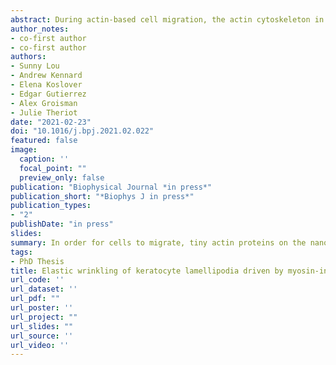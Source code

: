 ```yaml
---
abstract: During actin-based cell migration, the actin cytoskeleton in the lamellipodium both generates and responds to force, which has functional consequences for the ability of the cell to extend protrusions.  However, the material properties of the lamellipodial actin network and its response to stress on the timescale of motility are incompletely understood.  Here we describe a dynamic wrinkling phenotype in the lamellipodium of fish keratocyes, where the actin sheet buckles upward away from the ventral membrane of the cell, forming a periodic pattern of wrinkles perpendicular to the cell’s leading edge.  Cells maintain an approximately constant wrinkle wavelength over time despite new wrinkle formation and the lateral movement of wrinkles in the cell frame of reference, suggesting that cells have a preferred or characteristic wrinkle wavelength.  Generation of wrinkles is dependent upon myosin contractility, and their wavelength scales directly with the density of the actin network and inversely with cell adhesion.  These results are consistent with a simple physical model for wrinkling in an elastic sheet under compression and suggest that the lamellipodial cytoskeleton behaves as an elastic material on the timescale of cell migration despite rapid actin turnover.
author_notes:
- co-first author
- co-first author
authors:
- Sunny Lou
- Andrew Kennard
- Elena Koslover
- Edgar Gutierrez
- Alex Groisman
- Julie Theriot
date: "2021-02-23"
doi: "10.1016/j.bpj.2021.02.022"
featured: false
image:
  caption: ''
  focal_point: ""
  preview_only: false
publication: "Biophysical Journal *in press*"
publication_short: "*Biophys J in press*"
publication_types:
- "2"
publishDate: "in press"
slides: 
summary: In order for cells to migrate, tiny actin proteins on the nanometer length scale need to coordinate their polymerization and force generation over the micron length scale of the entire cell. The mechanisms that allow for this coordination are unclear. We observe that the actin cytoskeleton in fish skin cells buckles into a periodic pattern of wrinkles, and demonstrate that this pattern is consistent with a physical model in which the actin behaves as an elastic sheet compressed by myosin motor activity. These results imply that the lamellipodium can behave as an elastic material despite rapid actin turnover, and that physical forces can directly propagate through the actin cytoskeleton to coordinate cell migration.
tags:
- PhD Thesis
title: Elastic wrinkling of keratocyte lamellipodia driven by myosin-induced contractile stress
url_code: ''
url_dataset: ''
url_pdf: ""
url_poster: ''
url_project: ""
url_slides: ""
url_source: ''
url_video: ''
---
```



